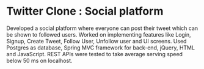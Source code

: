 # Twitter Clone : Social platform
Developed a social platform where everyone can post their tweet which can be shown to followed users. Worked on implementing features like Login, Signup, Create Tweet, Follow User, Unfollow user and UI screens. Used Postgres as database, Spring MVC framework for back-end, jQuery, HTML and JavaScript. REST APIs were tested to take average serving speed below 50 ms on localhost.

